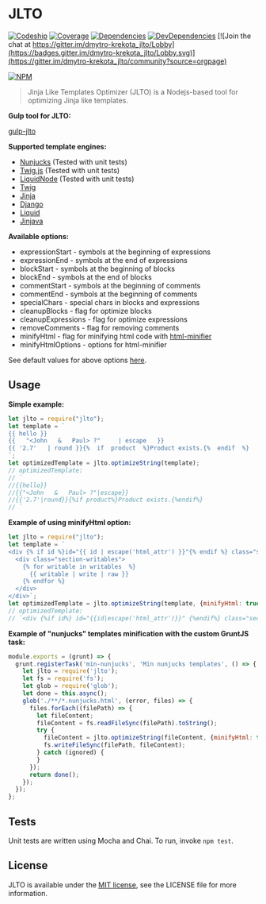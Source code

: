 # JLTO

[![Codeship](https://app.codeship.com/projects/c496b690-12e2-0137-3a15-526d29fa1101/status?branch=master)](https://app.codeship.com/projects/327499) [![Coverage](https://coveralls.io/repos/github/dmytro-krekota/jlto/badge.svg?branch=master)](https://coveralls.io/github/dmytro-krekota/jlto?branch=master) [![Dependencies](https://david-dm.org/dmytro-krekota/jlto.svg)](https://david-dm.org/dmytro-krekota/jlto) [![DevDependencies](https://david-dm.org/dmytro-krekota/jlto/dev-status.svg)](https://david-dm.org/dmytro-krekota/jlto?type=dev) [![Join the chat at https://gitter.im/dmytro-krekota_jlto/Lobby](https://badges.gitter.im/dmytro-krekota_jlto/Lobby.svg)](https://gitter.im/dmytro-krekota_jlto/community?source=orgpage)

[![NPM](https://nodei.co/npm/jlto.png?downloads=true)](https://nodei.co/npm/jlto/)

> Jinja Like Templates Optimizer (JLTO) is a Nodejs-based tool for optimizing Jinja like templates.

**Gulp tool for JLTO:**

[gulp-jlto](https://www.npmjs.com/package/gulp-jlto)

**Supported template engines:**

* [Nunjucks](https://mozilla.github.io/nunjucks/) (Tested with unit tests)
* [Twig.js](https://github.com/twigjs/twig.js) (Tested with unit tests)
* [LiquidNode](https://github.com/sirlantis/liquid-node) (Tested with unit tests)
* [Twig](https://twig.sensiolabs.org/)
* [Jinja](http://jinja.pocoo.org/)
* [Django](https://docs.djangoproject.com/en/1.11/ref/templates/language/)
* [Liquid](https://shopify.github.io/liquid/)
* [Jinjava](https://github.com/HubSpot/jinjava)

**Available options:**

* expressionStart - symbols at the beginning of expressions
* expressionEnd - symbols at the end of expressions
* blockStart - symbols at the beginning of blocks
* blockEnd - symbols at the end of blocks
* commentStart - symbols at the beginning of comments
* commentEnd - symbols at the beginning of comments
* specialChars - special chars in blocks and expressions
* cleanupBlocks - flag for optimize blocks
* cleanupExpressions - flag for optimize expressions
* removeComments - flag for removing comments
* minifyHtml - flag for minifying html code with [html-minifier](https://www.npmjs.com/package/html-minifier)
* minifyHtmlOptions - options for html-minifier

See default values for above options [here](https://github.com/dmytro-krekota/jlto/blob/master/lib/core/default.js).

## Usage

**Simple example:**

```js
let jlto = require("jlto");
let template = `
{{ hello }}
{{   "<John   &   Paul> ?"     | escape   }}
{{ '2.7'   | round }}{%  if  product  %}Product exists.{%  endif  %}
`;
let optimizedTemplate = jlto.optimizeString(template);
// optimizedTemplate:
// `
//{{hello}}
//{{"<John   &   Paul> ?"|escape}}
//{{'2.7'|round}}{%if product%}Product exists.{%endif%}
// `
```

**Example of using minifyHtml option:**

```js
let jlto = require("jlto");
let template = `
<div {% if id %}id="{{ id | escape('html_attr') }}"{% endif %} class="section-container {{ classes | join(' ') | html_attribute }}">
  <div class="section-writables">
    {% for writable in writables  %}
      {{ writable | write | raw }}
    {% endfor %}
  </div>
</div>`;
let optimizedTemplate = jlto.optimizeString(template, {minifyHtml: true});
// optimizedTemplate:
// `<div {%if id%} id="{{id|escape('html_attr')}}" {%endif%} class="section-container {{classes|join(' ')|html_attribute}}"><div class="section-writables"> {%for writable in writables%} {{writable|write|raw}} {%endfor%} </div></div>`
```

**Example of "nunjucks" templates minification with the custom GruntJS task:**

```js
module.exports = (grunt) => {
  grunt.registerTask('min-nunjucks', 'Min nunjucks templates', () => {
    let jlto = require('jlto');
    let fs = require('fs');
    let glob = require('glob');
    let done = this.async();
    glob('./**/*.nunjucks.html', (error, files) => {
      files.forEach((filePath) => {
        let fileContent;
        fileContent = fs.readFileSync(filePath).toString();
        try {
          fileContent = jlto.optimizeString(fileContent, {minifyHtml: true});
          fs.writeFileSync(filePath, fileContent);
        } catch (ignored) {
        }
      });
      return done();
    });
  });
};
```

## Tests

Unit tests are written using Mocha and Chai. To run, invoke `npm test`.

## License

JLTO is available under the [MIT license](https://opensource.org/licenses/MIT), see the LICENSE file for more information.
